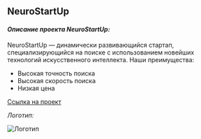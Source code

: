 ## NeuroStartUp

#### *Описание проекта NeuroStartUp:*

NeuroStartUp — динамически развивающийся стартап, специализирующийся на поиске с использованием новейших технологий искусственного интеллекта. Наши преимущества:

*   Высокая точность поиска
*   Высокая скорость поиска
*   Низкая цена

[Ссылка на проект](htpps://github.com/Kroshz/NeuroStartUp)

*Логотип:*

![Логотип](https://camo.githubusercontent.com/c6727c717cad1e4820481abb87524f90782445c5/68747470733a2f2f692e696d6775722e636f6d2f495a4f525769492e706e67)